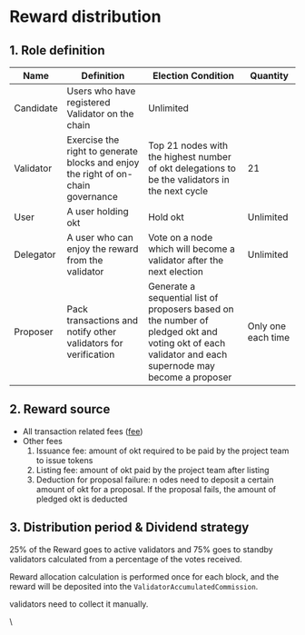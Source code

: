 # Reward distribution

## 1. Role definition

|Name|Definition|Election Condition|Quantity|
|---|---|---|---|
| Candidate | Users who have registered Validator on the chain | Unlimited ||
| Validator | Exercise the right to generate blocks and enjoy the right of on-chain governance | Top 21 nodes with the highest number of okt delegations to be the validators in the next cycle | 21 |
| User | A user holding okt | Hold okt | Unlimited ||
| Delegator | A user who can enjoy the reward from the validator | Vote on a node which will become a validator after the next election | Unlimited ||
| Proposer | Pack transactions and notify other validators for verification | Generate a sequential list of proposers based on the number of pledged okt and voting okt of each validator and each supernode may become a proposer | Only one each time ||



## 2. Reward source

* All transaction related fees ([fee](../../concepts/fee.html))
* Other fees
    1. Issuance fee: amount of okt required to be paid by the project team to issue tokens
    1. Listing fee: amount of okt paid by the project team after listing
    1. Deduction for proposal failure: n odes need to deposit a certain amount of okt for a proposal. If the proposal fails, the amount of pledged okt is deducted

## 3. Distribution period & Dividend strategy

25% of the Reward goes to active validators and 75% goes to standby validators calculated from a percentage of the votes received.

Reward allocation calculation is performed once for each block, and the reward will be deposited into the `ValidatorAccumulatedCommission`.

validators need to collect it manually.

\






